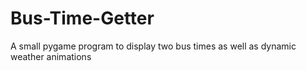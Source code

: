 # Bus-Time-Getter
 A small pygame program to display two bus times as well as dynamic weather animations
